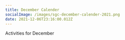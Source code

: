 ```yaml
---
title: December Calender
socialImage: /images/sgc-december-calender-2021.png
date: 2021-12-06T23:16:00.012Z
---
```

Activities for December